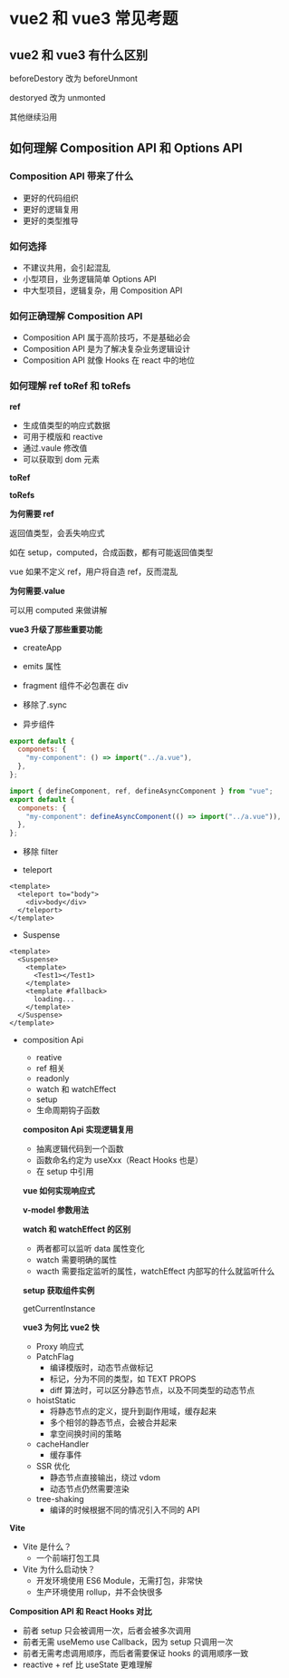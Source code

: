 # vue2 和 vue3 常见考题

## vue2 和 vue3 有什么区别

beforeDestory 改为 beforeUnmont

destoryed 改为 unmonted

其他继续沿用

## 如何理解 Composition API 和 Options API

### Composition API 带来了什么

- 更好的代码组织
- 更好的逻辑复用
- 更好的类型推导

### 如何选择

- 不建议共用，会引起混乱
- 小型项目，业务逻辑简单 Options API
- 中大型项目，逻辑复杂，用 Composition API

### 如何正确理解 Composition API

- Composition API 属于高阶技巧，不是基础必会
- Composition API 是为了解决复杂业务逻辑设计
- Composition API 就像 Hooks 在 react 中的地位

### 如何理解 ref toRef 和 toRefs

**ref**

- 生成值类型的响应式数据
- 可用于模版和 reactive
- 通过.vaule 修改值
- 可以获取到 dom 元素

**toRef**

**toRefs**

**为何需要 ref**

返回值类型，会丢失响应式

如在 setup，computed，合成函数，都有可能返回值类型

vue 如果不定义 ref，用户将自造 ref，反而混乱

**为何需要.value**

可以用 computed 来做讲解


**vue3 升级了那些重要功能**

- createApp
- emits 属性
- fragment
  组件不必包裹在 div
- 移除了.sync

  <!--v2-->

  <MyComponent :title.sync="title"></MyComponent>

  <!--v3-->

  <MyComponent v-model.title="title"></MyComponent>

- 异步组件
  <!--v2-->

```js
export default {
  componets: {
    "my-component": () => import("../a.vue"),
  },
};
```

<!--v3-->

```js
import { defineComponent, ref, defineAsyncComponent } from "vue";
export default {
  componets: {
    "my-component": defineAsyncComponent(() => import("../a.vue")),
  },
};
```

- 移除 filter

- teleport

```vue
<template>
  <teleport to="body">
    <div>body</div>
  </teleport>
</template>
```

- Suspense

```vue
<template>
  <Suspense>
    <template>
      <Test1></Test1>
    </template>
    <template #fallback>
      loading...
    </template>
  </Suspense>
</template>
```

- composition Api

  - reative
  - ref 相关
  - readonly
  - watch 和 watchEffect
  - setup
  - 生命周期钩子函数

  **compositon Api 实现逻辑复用**

  - 抽离逻辑代码到一个函数
  - 函数命名约定为 useXxx（React Hooks 也是）
  - 在 setup 中引用

  **vue 如何实现响应式**

  **v-model 参数用法**

  **watch 和 watchEffect 的区别**

  - 两者都可以监听 data 属性变化
  - watch 需要明确的属性
  - wacth 需要指定监听的属性，watchEffect 内部写的什么就监听什么

  **setup 获取组件实例**

  getCurrentInstance

  **vue3 为何比 vue2 快**

  - Proxy 响应式
  - PatchFlag
    - 编译模版时，动态节点做标记
    - 标记，分为不同的类型，如 TEXT PROPS
    - diff 算法时，可以区分静态节点，以及不同类型的动态节点
  - hoistStatic
    - 将静态节点的定义，提升到副作用域，缓存起来
    - 多个相邻的静态节点，会被合并起来
    - 拿空间换时间的策略
  - cacheHandler
    - 缓存事件
  - SSR 优化
    - 静态节点直接输出，绕过 vdom
    - 动态节点仍然需要渲染
  - tree-shaking
    - 编译的时候根据不同的情况引入不同的 API

**Vite**

- Vite 是什么？
  - 一个前端打包工具
- Vite 为什么启动快？
  - 开发环境使用 ES6 Module，无需打包，非常快
  - 生产环境使用 rollup，并不会快很多

**Composition API 和 React Hooks 对比**

- 前者 setup 只会被调用一次，后者会被多次调用
- 前者无需 useMemo use Callback，因为 setup 只调用一次
- 前者无需考虑调用顺序，而后者需要保证 hooks 的调用顺序一致
- reactive + ref 比 useState 更难理解
